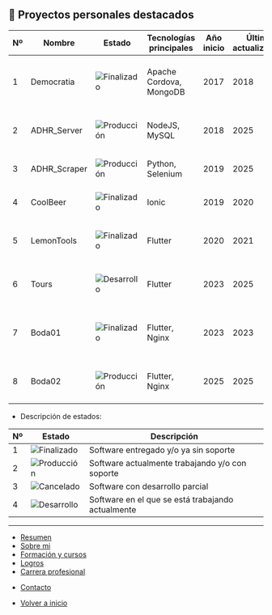 ## 🤝 Proyectos personales destacados


| Nº  | Nombre       | Estado                                                                | Tecnologías principales | Año inicio | Última actualización | Descripción                                                | Enlace                              |
| --- | ------------ | --------------------------------------------------------------------- | ----------------------- | ---------- | -------------------- | ---------------------------------------------------------- | ---------------------------------   |
| 1   | Democratia   | ![Finalizado](https://img.shields.io/badge/Finalizado-brightgreen)    | Apache Cordova, MongoDB | 2017       | 2018                 | Mi TFG. Aplicación para gestión de iniciativas ciudadanas. | Privado                             |
| 2   | ADHR_Server  | ![Producción](https://img.shields.io/badge/Producción-blue)           | NodeJS, MySQL           | 2018       | 2025                 | Software modular para control de peticiones API.           | [🔗](infoApp/ADHR_Server.md)        |
| 3   | ADHR_Scraper | ![Producción](https://img.shields.io/badge/Producción-blue)           | Python, Selenium        | 2019       | 2025                 | Automatización de recolección de datos web.                | [🔗](infoApp/ADHR_Scraper.md)       |
| 4   | CoolBeer     | ![Finalizado](https://img.shields.io/badge/Finalizado-brightgreen)    | Ionic                   | 2019       | 2020                 | App móvil para colecciones de cervezas.                    | Privado                             |
| 5   | LemonTools   | ![Finalizado](https://img.shields.io/badge/Finalizado-brightgreen)    | Flutter                 | 2020       | 2021                 | App móvil para control de calibres de limones.             | Privado                             |
| 6   | Tours        | ![Desarrollo](https://img.shields.io/badge/Desarrollo-yellow)         | Flutter                 | 2023       | 2025                 | App móvil para gestión de guías turísticos.                | Privado                             |
| 7   | Boda01       | ![Finalizado](https://img.shields.io/badge/Finalizado-brightgreen)    | Flutter, Nginx          | 2023       | 2023                 | Web personalizada (StarWars) para control de invitados.    | Privado                             |
| 8   | Boda02       | ![Producción](https://img.shields.io/badge/Producción-blue)           | Flutter, Nginx          | 2025       | 2025                 | Web personalizada para control de invitados.               | Privado                             |



- Descripción de estados:

| Nº  | Estado                                                              | Descripción                                       |
| --- | ------------------------------------------------------------------- | -----------------------------------------------   |
| 1   | ![Finalizado](https://img.shields.io/badge/Finalizado-brightgreen)  | Software entregado y/o ya sin soporte             |
| 2   | ![Producción](https://img.shields.io/badge/Producción-blue)         | Software actualmente trabajando y/o con soporte   |
| 3   | ![Cancelado](https://img.shields.io/badge/Cancelado-red)            | Software con desarrollo parcial                   |
| 4   | ![Desarrollo](https://img.shields.io/badge/Desarrollo-yellow)       | Software en el que se está trabajando actualmente |

---

- [Resumen](summary.md)
- [Sobre mi](about.md)
- [Formación y cursos](training.md)
- [Logros](archivements.md)
- [Carrera profesional](professionalCareer.md)
<!-- - [Proyectos personales](personalProjects.md)-->
- [Contacto](contact.md)

- [Volver a inicio](/README.md)
